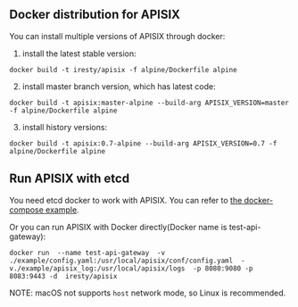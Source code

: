 ## Docker distribution for APISIX

You can install multiple versions of APISIX through docker:

1. install the latest stable version:
```
docker build -t iresty/apisix -f alpine/Dockerfile alpine
```

2. install master branch version, which has latest code:
```
docker build -t apisix:master-alpine --build-arg APISIX_VERSION=master -f alpine/Dockerfile alpine
```

3. install history versions:
```
docker build -t apisix:0.7-alpine --build-arg APISIX_VERSION=0.7 -f alpine/Dockerfile alpine
```


## Run APISIX with etcd
You need etcd docker to work with APISIX. You can refer to
 [the docker-compose example](example/README.md).

Or you can run APISIX with Docker directly(Docker name is test-api-gateway):
```
docker run  --name test-api-gateway  -v ./example/config.yaml:/usr/local/apisix/conf/config.yaml  -v./example/apisix_log:/usr/local/apisix/logs  -p 8080:9080 -p  8083:9443 -d  iresty/apisix
```

NOTE: macOS not supports `host` network mode, so Linux is recommended.

